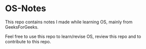 # OS-Notes
This repo contains notes I made while learning OS, mainly from GeeksForGeeks.  
  
Feel free to use this repo to learn/revise OS, review this repo and to contribute to this repo.
